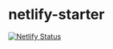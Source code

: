 # netlify-starter
[![Netlify Status](https://api.netlify.com/api/v1/badges/8d28d84e-8598-4692-b44f-e42a0222f293/deploy-status)](https://app.netlify.com/sites/jocular-mochi-942cdd/deploys)
